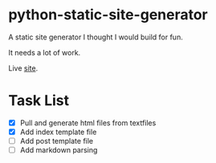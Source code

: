 # python-static-site-generator

A static site generator I thought I would build for fun.  

It needs a lot of work.

Live [site](https://python-static-test.netlify.app/).


# Task List
- [X] Pull and generate html files from textfiles
- [X] Add index template file
- [ ] Add post template file
- [ ] Add markdown parsing
